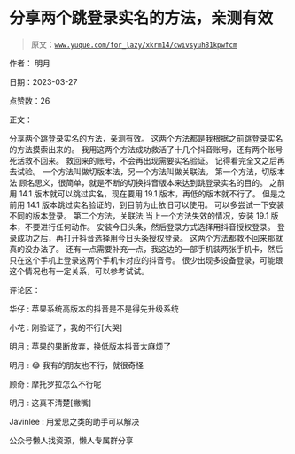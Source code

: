 # 分享两个跳登录实名的方法，亲测有效

> 原文：[`www.yuque.com/for_lazy/xkrm14/cwivsyuh81kpwfcm`](https://www.yuque.com/for_lazy/xkrm14/cwivsyuh81kpwfcm)



作者： 明月



日期：2023-03-27



点赞数：26

<ne-card data-card-name="hr" data-card-type="block" id="XNeaP" data-event-boundary="card">

正文：



分享两个跳登录实名的方法，亲测有效。 这两个方法都是我根据之前跳登录实名的方法摸索出来的。 我用这两个方法成功救活了十几个抖音账号，还有两个账号死活救不回来。 救回来的账号，不会再出现需要实名验证。 记得看完全文之后再去试验。 一个方法叫做切版本法，另一个方法叫做关联法。 第一个方法，切版本法 顾名思义，很简单，就是不断的切换抖音版本来达到跳登录实名的目的。 之前用 14.1 版本就可以跳过实名，现在要用 19.1 版本，再低的版本就不行了。 但是之前用 14.1 版本跳过实名验证的，到目前为止依旧可以使用。 可以多尝试一下安装不同的版本登录。 第二个方法，关联法 当上一个方法失效的情况，安装 19.1 版本，不要进行任何动作。 安装今日头条，然后登录方式选择用抖音授权登录。 登录成功之后，再打开抖音选择用今日头条授权登录。 这两个方法都救不回来那就真的没办法了。 还有一点需要补充一点，我这边的一部手机装两张手机卡，然后只在这个手机上登录这两个手机卡对应的抖音号。 很少出现多设备登录，可能跟这个情况也有一定关系，可以参考试试。

<ne-card data-card-name="hr" data-card-type="block" id="Dlqwy" data-event-boundary="card">

评论区：



华仔 : 苹果系统高版本的抖音是不是得先升级系统



小花 : 刚验证了，我的不行[大哭]



明月 : 苹果的果断放弃，换低版本抖音太麻烦了



明月 : 😂 我有的朋友也不行，就很奇怪



顾奇 : 摩托罗拉怎么不行呢



明月 : 这真不清楚[撇嘴]



Javinlee : 用爱思之类的助手可以解决

<ne-card data-card-name="hr" data-card-type="block" id="qG4pw" data-event-boundary="card">

公众号懒人找资源，懒人专属群分享

</ne-card></ne-card></ne-card>